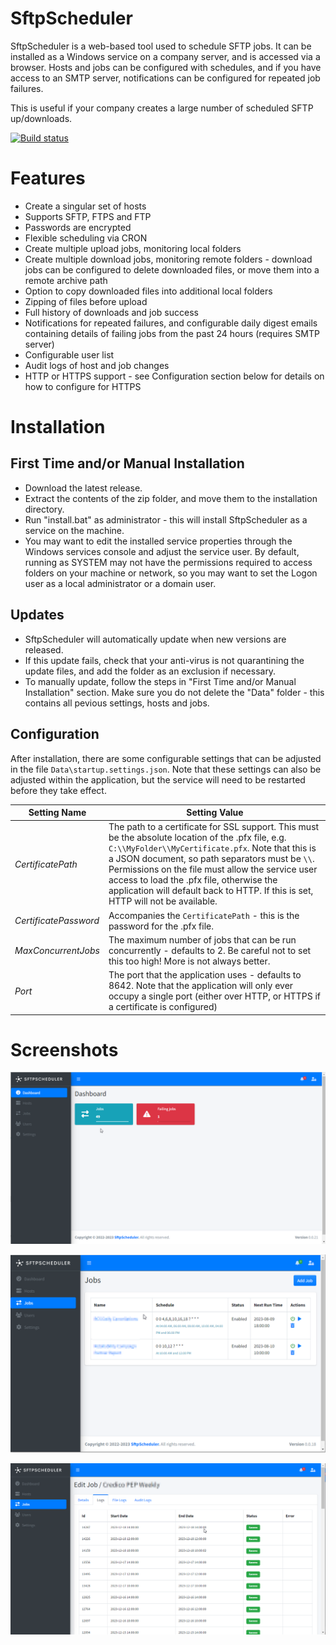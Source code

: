 SftpScheduler
==================

SftpScheduler is a web-based tool used to schedule SFTP jobs. It can be installed as a Windows service on a company server, and is accessed via a browser.  Hosts and jobs can be configured with schedules, and if you have access to an SMTP server, notifications can be configured for repeated job failures.

This is useful if your company creates a large number of scheduled SFTP up/downloads.

[![Build status](https://ci.appveyor.com/api/projects/status/snreekxcc215u4if?svg=true)](https://ci.appveyor.com/project/mrsalmon1976/sftpscheduler)

# Features

- Create a singular set of hosts
- Supports SFTP, FTPS and FTP
- Passwords are encrypted
- Flexible scheduling via CRON
- Create multiple upload jobs, monitoring local folders
- Create multiple download jobs, monitoring remote folders - download jobs can be configured to delete downloaded files, or move them into a remote archive path
- Option to copy downloaded files into additional local folders
- Zipping of files before upload
- Full history of downloads and job success
- Notifications for repeated failures, and configurable daily digest emails containing details of failing jobs from the past 24 hours (requires SMTP server)
- Configurable user list
- Audit logs of host and job changes
- HTTP or HTTPS support - see Configuration section below for details on how to configure for HTTPS

# Installation

## First Time and/or Manual Installation

- Download the latest release.
- Extract the contents of the zip folder, and move them to the installation directory.
- Run "install.bat" as administrator - this will install SftpScheduler as a service on the machine.
- You may want to edit the installed service properties through the Windows services console and adjust the service user.  By default, running as SYSTEM may not have the permissions required to access folders on your machine or network, so you may want to set the Logon user as a local administrator or a domain user.

## Updates

- SftpScheduler will automatically update when new versions are released.
- If this update fails, check that your anti-virus is not quarantining the update files, and add the folder as an exclusion if necessary.
- To manually update, follow the steps in "First Time and/or Manual Installation" section.  Make sure you do not delete the "Data" folder - this contains all pevious settings, hosts and jobs.

## Configuration

After installation, there are some configurable settings that can be adjusted in the file `Data\startup.settings.json`.  Note that these settings can also be adjusted within the application, but the service will need to be restarted before they take effect.

| **Setting Name**        | **Setting Value** |
| -                       | -                 |
| *CertificatePath*       | The path to a certificate for SSL support.  This must be the absolute location of the .pfx file, e.g. `C:\\MyFolder\\MyCertificate.pfx`.  Note that this is a JSON document, so path separators must be `\\`.  Permissions on the file must allow the service user access to load the .pfx file, otherwise the application will default back to HTTP.  If this is set, HTTP will not be available. |
| *CertificatePassword*  | Accompanies the `CertificatePath` - this is the password for the .pfx file.
| *MaxConcurrentJobs*    | The maximum number of jobs that can be run concurrently - defaults to 2.  Be careful not to set this too high! More is not always better. |
| *Port*                 | The port that the application uses - defaults to 8642.  Note that the application will only ever occupy a single port (either over HTTP, or HTTPS if a certificate is configured) |

# Screenshots

![Dashboard screenshot](/img/screenshots/screenshot_dashboard.png?raw=true "Dashboard screenshot")

![Jobs screenshot](/img/screenshots/screenshot_jobs.png?raw=true "Jobs screenshot")

![Job log screenshot](/img/screenshots/screenshot_job_log.png?raw=true "Job log screenshot")




